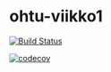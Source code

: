 # ohtu-viikko1

[![Build Status](https://travis-ci.org/techstalgist/ohtu-viikko1.svg?branch=master)](https://travis-ci.org/techstalgist/ohtu-viikko1)

[![codecov](https://codecov.io/gh/techstalgist/ohtu-viikko1/branch/master/graph/badge.svg)](https://codecov.io/gh/techstalgist/ohtu-viikko1)